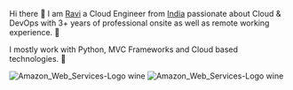 Hi there 👋
I am [Ravi](https://www.linkedin.com/in/ravi-kumar-srivastava-a028b7243/) a Cloud Engineer from [India](https://en.wikipedia.org/wiki/India) passionate about Cloud & DevOps with 3+ years of professional onsite as well as remote working experience. 🎯 

I mostly work with Python, MVC Frameworks and Cloud based technologies. 🚀

![Amazon_Web_Services-Logo wine](https://github.com/RaviSrivastava-aws/RaviSrivastava-aws/assets/118262543/ac301ba5-3022-4daa-9b92-dbed5d3b87dd)
![Amazon_Web_Services-Logo wine](https://github.com/RaviSrivastava-aws/RaviSrivastava-aws/assets/118262543/5fdd8941-7aa2-49ee-85de-bd6d9ca10f85)



<!--
**RaviSrivastava-aws/RaviSrivastava-aws** is a ✨ _special_ ✨ repository because its `README.md` (this file) appears on your GitHub profile.

Here are some ideas to get you started:

- 🔭 I’m currently working on ...
- 🌱 I’m currently learning ...
- 👯 I’m looking to collaborate on ...
- 🤔 I’m looking for help with ...
- 💬 Ask me about ...
- 📫 How to reach me: ...
- 😄 Pronouns: ...
- ⚡ Fun fact: ...
-->
